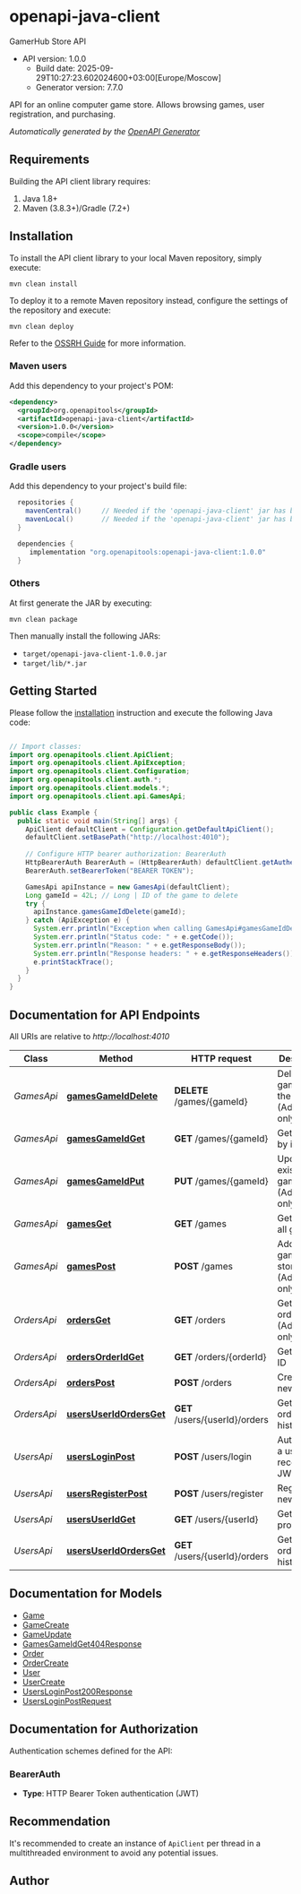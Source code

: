 # openapi-java-client

GamerHub Store API
- API version: 1.0.0
  - Build date: 2025-09-29T10:27:23.602024600+03:00[Europe/Moscow]
  - Generator version: 7.7.0

API for an online computer game store. Allows browsing games, user registration, and purchasing.


*Automatically generated by the [OpenAPI Generator](https://openapi-generator.tech)*


## Requirements

Building the API client library requires:
1. Java 1.8+
2. Maven (3.8.3+)/Gradle (7.2+)

## Installation

To install the API client library to your local Maven repository, simply execute:

```shell
mvn clean install
```

To deploy it to a remote Maven repository instead, configure the settings of the repository and execute:

```shell
mvn clean deploy
```

Refer to the [OSSRH Guide](http://central.sonatype.org/pages/ossrh-guide.html) for more information.

### Maven users

Add this dependency to your project's POM:

```xml
<dependency>
  <groupId>org.openapitools</groupId>
  <artifactId>openapi-java-client</artifactId>
  <version>1.0.0</version>
  <scope>compile</scope>
</dependency>
```

### Gradle users

Add this dependency to your project's build file:

```groovy
  repositories {
    mavenCentral()     // Needed if the 'openapi-java-client' jar has been published to maven central.
    mavenLocal()       // Needed if the 'openapi-java-client' jar has been published to the local maven repo.
  }

  dependencies {
     implementation "org.openapitools:openapi-java-client:1.0.0"
  }
```

### Others

At first generate the JAR by executing:

```shell
mvn clean package
```

Then manually install the following JARs:

* `target/openapi-java-client-1.0.0.jar`
* `target/lib/*.jar`

## Getting Started

Please follow the [installation](#installation) instruction and execute the following Java code:

```java

// Import classes:
import org.openapitools.client.ApiClient;
import org.openapitools.client.ApiException;
import org.openapitools.client.Configuration;
import org.openapitools.client.auth.*;
import org.openapitools.client.models.*;
import org.openapitools.client.api.GamesApi;

public class Example {
  public static void main(String[] args) {
    ApiClient defaultClient = Configuration.getDefaultApiClient();
    defaultClient.setBasePath("http://localhost:4010");
    
    // Configure HTTP bearer authorization: BearerAuth
    HttpBearerAuth BearerAuth = (HttpBearerAuth) defaultClient.getAuthentication("BearerAuth");
    BearerAuth.setBearerToken("BEARER TOKEN");

    GamesApi apiInstance = new GamesApi(defaultClient);
    Long gameId = 42L; // Long | ID of the game to delete
    try {
      apiInstance.gamesGameIdDelete(gameId);
    } catch (ApiException e) {
      System.err.println("Exception when calling GamesApi#gamesGameIdDelete");
      System.err.println("Status code: " + e.getCode());
      System.err.println("Reason: " + e.getResponseBody());
      System.err.println("Response headers: " + e.getResponseHeaders());
      e.printStackTrace();
    }
  }
}

```

## Documentation for API Endpoints

All URIs are relative to *http://localhost:4010*

Class | Method | HTTP request | Description
------------ | ------------- | ------------- | -------------
*GamesApi* | [**gamesGameIdDelete**](docs/GamesApi.md#gamesGameIdDelete) | **DELETE** /games/{gameId} | Delete a game from the catalog (Admin only)
*GamesApi* | [**gamesGameIdGet**](docs/GamesApi.md#gamesGameIdGet) | **GET** /games/{gameId} | Get a game by its ID
*GamesApi* | [**gamesGameIdPut**](docs/GamesApi.md#gamesGameIdPut) | **PUT** /games/{gameId} | Update an existing game (Admin only)
*GamesApi* | [**gamesGet**](docs/GamesApi.md#gamesGet) | **GET** /games | Get a list of all games
*GamesApi* | [**gamesPost**](docs/GamesApi.md#gamesPost) | **POST** /games | Add a new game to the store (Admin only)
*OrdersApi* | [**ordersGet**](docs/OrdersApi.md#ordersGet) | **GET** /orders | Get all orders (Admin only)
*OrdersApi* | [**ordersOrderIdGet**](docs/OrdersApi.md#ordersOrderIdGet) | **GET** /orders/{orderId} | Get order by ID
*OrdersApi* | [**ordersPost**](docs/OrdersApi.md#ordersPost) | **POST** /orders | Create a new order
*OrdersApi* | [**usersUserIdOrdersGet**](docs/OrdersApi.md#usersUserIdOrdersGet) | **GET** /users/{userId}/orders | Get user&#39;s order history
*UsersApi* | [**usersLoginPost**](docs/UsersApi.md#usersLoginPost) | **POST** /users/login | Authenticate a user and receive a JWT token
*UsersApi* | [**usersRegisterPost**](docs/UsersApi.md#usersRegisterPost) | **POST** /users/register | Register a new user
*UsersApi* | [**usersUserIdGet**](docs/UsersApi.md#usersUserIdGet) | **GET** /users/{userId} | Get user profile by ID
*UsersApi* | [**usersUserIdOrdersGet**](docs/UsersApi.md#usersUserIdOrdersGet) | **GET** /users/{userId}/orders | Get user&#39;s order history


## Documentation for Models

 - [Game](docs/Game.md)
 - [GameCreate](docs/GameCreate.md)
 - [GameUpdate](docs/GameUpdate.md)
 - [GamesGameIdGet404Response](docs/GamesGameIdGet404Response.md)
 - [Order](docs/Order.md)
 - [OrderCreate](docs/OrderCreate.md)
 - [User](docs/User.md)
 - [UserCreate](docs/UserCreate.md)
 - [UsersLoginPost200Response](docs/UsersLoginPost200Response.md)
 - [UsersLoginPostRequest](docs/UsersLoginPostRequest.md)


<a id="documentation-for-authorization"></a>
## Documentation for Authorization


Authentication schemes defined for the API:
<a id="BearerAuth"></a>
### BearerAuth

- **Type**: HTTP Bearer Token authentication (JWT)


## Recommendation

It's recommended to create an instance of `ApiClient` per thread in a multithreaded environment to avoid any potential issues.

## Author




